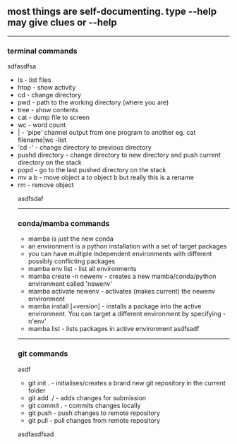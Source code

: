 ## most things are self-documenting. type <command> --help may give clues or <commad> <partial params> --help 

---
### terminal commands

sdfasdfsa
- ls - list files
- htop - show activity
- cd - change directory
- pwd - path to the working directory (where you are)
- tree - show contents
- cat - dump file to screen
- wc - word count
- | - 'pipe' channel output from one program to another eg. cat filename|wc -list
- 'cd -' - change directory to previous directory
- pushd directory - change directory to new directory and push current directory on the stack
- popd - go to the last pushed directory on the stack
- mv a b - move object a to object b but really this is a rename
- rm <object>- remove object

asdfsdaf

---
### conda/mamba commands
- mamba is just the new conda
- an environment is a python installation with a set of target packages
- you can have multiple independent environments with different possibly conflicting packages
- mamba env list - list all environments
- mamba create -n newenv - creates a new mamba/conda/python environment called 'newenv'
- mamba activate newenv - activates (makes current) the newenv environment
- mamba install <package>[=version] - installs a package into the active environment. You can target a different environment by specifying -n'env'
- mamba list - lists packages in active environment 
asdfsadf

---
### git commands
asdf
- git init . - initialises/creates a brand new git repository in the current folder
- git add ./<some path> - adds changes for submission
- git commit . - commits changes locally
- git push - push changes to remote repository
- git pull - pull changes from remote repository

asdfasdfsad